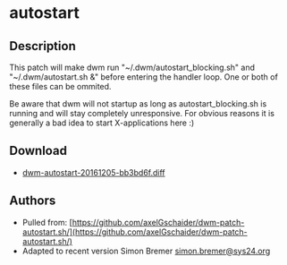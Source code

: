 autostart
=========

Description
-----------

This patch will make dwm run "~/.dwm/autostart_blocking.sh" and
"~/.dwm/autostart.sh &" before entering the handler loop. One or both of these
files can be ommited.

Be aware that dwm will not startup as long as autostart_blocking.sh is running
and will stay completely unresponsive. For obvious reasons it is generally a
bad idea to start X-applications here :)

Download
--------

* [dwm-autostart-20161205-bb3bd6f.diff](dwm-autostart-20161205-bb3bd6f.diff)

Authors
-------

* Pulled from: [https://github.com/axelGschaider/dwm-patch-autostart.sh/](https://github.com/axelGschaider/dwm-patch-autostart.sh/)
* Adapted to recent version Simon Bremer <simon.bremer@sys24.org>
